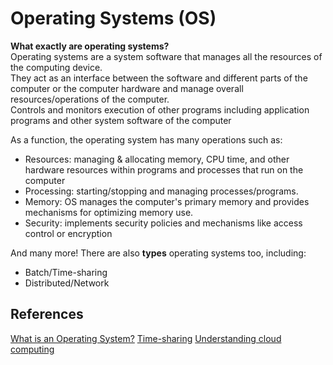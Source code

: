 # Operating Systems (OS)

**What exactly are operating systems?**
<br>
Operating systems are a system software that manages all the resources of the computing device. <br>
They act as an interface between the software and different parts of the computer or the computer hardware and manage overall resources/operations of the computer. <br>
Controls and monitors execution of other programs including application programs and other system software of the computer <br>

As a function, the operating system has many operations such as:
- Resources: managing & allocating memory, CPU time, and other hardware resources within programs and processes that run on the computer <br>
- Processing: starting/stopping and managing processes/programs.<br>
- Memory: OS manages the computer's primary memory and provides mechanisms for optimizing memory use.<br>
- Security: implements security policies and mechanisms like access control or encryption<br>

And many more! There are also **types** operating systems too, including:
- Batch/Time-sharing
- Distributed/Network









## References

[What is an Operating System?](https://www.geeksforgeeks.org/what-is-an-operating-system/)
[Time-sharing](https://www.ibm.com/history/time-sharing)
[Understanding cloud computing](https://www.redhat.com/en/topics/cloud-computing)